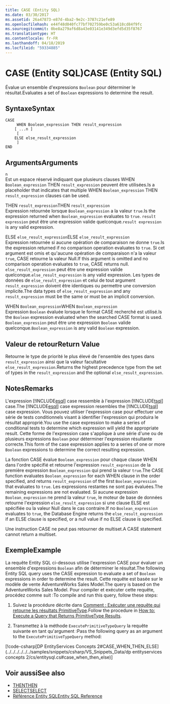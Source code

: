 ```yaml
---
title: CASE (Entity SQL)
ms.date: 03/30/2017
ms.assetid: 26a47873-e87d-4ba2-9e2c-3787c21efe89
ms.openlocfilehash: e44f48d040fc77bf702759be0c53a618cd84f9fc
ms.sourcegitcommit: 0be8a279af6d8a43e03141e349d3efd5d35f8767
ms.translationtype: HT
ms.contentlocale: fr-FR
ms.lasthandoff: 04/18/2019
ms.locfileid: "59334885"
---
```

# <a name="case-entity-sql"></a><span data-ttu-id="e4bd9-102">CASE (Entity SQL)</span><span class="sxs-lookup"><span data-stu-id="e4bd9-102">CASE (Entity SQL)</span></span>
<span data-ttu-id="e4bd9-103">Évalue un ensemble d'expressions `Boolean` pour déterminer le résultat.</span><span class="sxs-lookup"><span data-stu-id="e4bd9-103">Evaluates a set of `Boolean` expressions to determine the result.</span></span>  
  
## <a name="syntax"></a><span data-ttu-id="e4bd9-104">Syntaxe</span><span class="sxs-lookup"><span data-stu-id="e4bd9-104">Syntax</span></span>  
  
```  
CASE  
     WHEN Boolean_expression THEN result_expression   
    [ ...n ]   
     [   
    ELSE else_result_expression   
     ]   
END  
```  
  
## <a name="arguments"></a><span data-ttu-id="e4bd9-105">Arguments</span><span class="sxs-lookup"><span data-stu-id="e4bd9-105">Arguments</span></span>  
 `n`  
 <span data-ttu-id="e4bd9-106">Est un espace réservé indiquant que plusieurs clauses WHEN `Boolean_expression` THEN `result_expression` peuvent être utilisées.</span><span class="sxs-lookup"><span data-stu-id="e4bd9-106">Is a placeholder that indicates that multiple WHEN `Boolean_expression` THEN `result_expression` clauses can be used.</span></span>  
  
 <span data-ttu-id="e4bd9-107">THEN `result_expression`</span><span class="sxs-lookup"><span data-stu-id="e4bd9-107">THEN `result_expression`</span></span>  
 <span data-ttu-id="e4bd9-108">Expression retournée lorsque `Boolean_expression` a la valeur `true`.</span><span class="sxs-lookup"><span data-stu-id="e4bd9-108">Is the expression returned when `Boolean_expression` evaluates to `true`.</span></span> <span data-ttu-id="e4bd9-109">`result expression` peut être une expression valide quelconque.</span><span class="sxs-lookup"><span data-stu-id="e4bd9-109">`result expression` is any valid expression.</span></span>  
  
 <span data-ttu-id="e4bd9-110">ELSE `else_result_expression`</span><span class="sxs-lookup"><span data-stu-id="e4bd9-110">ELSE `else_result_expression`</span></span>  
 <span data-ttu-id="e4bd9-111">Expression retournée si aucune opération de comparaison ne donne `true`.</span><span class="sxs-lookup"><span data-stu-id="e4bd9-111">Is the expression returned if no comparison operation evaluates to `true`.</span></span> <span data-ttu-id="e4bd9-112">Si cet argument est omis et qu'aucune opération de comparaison n'a la valeur `true`, CASE retourne la valeur Null.</span><span class="sxs-lookup"><span data-stu-id="e4bd9-112">If this argument is omitted and no comparison operation evaluates to `true`, CASE returns null.</span></span> <span data-ttu-id="e4bd9-113">`else_result_expression` peut être une expression valide quelconque.</span><span class="sxs-lookup"><span data-stu-id="e4bd9-113">`else_result_expression` is any valid expression.</span></span> <span data-ttu-id="e4bd9-114">Les types de données de `else_result_expression` et celui de tout argument `result_expression` doivent être identiques ou permettre une conversion implicite.</span><span class="sxs-lookup"><span data-stu-id="e4bd9-114">The data types of `else_result_expression` and any `result_expression` must be the same or must be an implicit conversion.</span></span>  
  
 <span data-ttu-id="e4bd9-115">WHEN `Boolean_expression`</span><span class="sxs-lookup"><span data-stu-id="e4bd9-115">WHEN `Boolean_expression`</span></span>  
 <span data-ttu-id="e4bd9-116">Expression `Boolean` évaluée lorsque le format CASE recherché est utilisé.</span><span class="sxs-lookup"><span data-stu-id="e4bd9-116">Is the `Boolean` expression evaluated when the searched CASE format is used.</span></span> <span data-ttu-id="e4bd9-117">`Boolean_expression` peut être une expression `Boolean` valide quelconque.</span><span class="sxs-lookup"><span data-stu-id="e4bd9-117">`Boolean_expression` is any valid `Boolean` expression.</span></span>  
  
## <a name="return-value"></a><span data-ttu-id="e4bd9-118">Valeur de retour</span><span class="sxs-lookup"><span data-stu-id="e4bd9-118">Return Value</span></span>  
 <span data-ttu-id="e4bd9-119">Retourne le type de priorité le plus élevé de l'ensemble des types dans `result_expression` ainsi que la valeur facultative `else_result_expression`.</span><span class="sxs-lookup"><span data-stu-id="e4bd9-119">Returns the highest precedence type from the set of types in the `result_expression` and the optional `else_result_expression`.</span></span>  
  
## <a name="remarks"></a><span data-ttu-id="e4bd9-120">Notes</span><span class="sxs-lookup"><span data-stu-id="e4bd9-120">Remarks</span></span>  
 <span data-ttu-id="e4bd9-121">L'expression [!INCLUDE[esql](../../../../../../includes/esql-md.md)] case ressemble à l'expression [!INCLUDE[tsql](../../../../../../includes/tsql-md.md)] case.</span><span class="sxs-lookup"><span data-stu-id="e4bd9-121">The [!INCLUDE[esql](../../../../../../includes/esql-md.md)] case expression resembles the [!INCLUDE[tsql](../../../../../../includes/tsql-md.md)] case expression.</span></span> <span data-ttu-id="e4bd9-122">Vous pouvez utiliser l'expression case pour effectuer une série de tests conditionnels visant à identifier l'expression qui produira le résultat approprié.</span><span class="sxs-lookup"><span data-stu-id="e4bd9-122">You use the case expression to make a series of conditional tests to determine which expression will yield the appropriate result.</span></span> <span data-ttu-id="e4bd9-123">Cette forme de l'expression case s'applique à une série d'une ou de plusieurs expressions `Boolean` pour déterminer l'expression résultante correcte.</span><span class="sxs-lookup"><span data-stu-id="e4bd9-123">This form of the case expression applies to a series of one or more `Boolean` expressions to determine the correct resulting expression.</span></span>  
  
 <span data-ttu-id="e4bd9-124">La fonction CASE évalue `Boolean_expression` pour chaque clause WHEN dans l'ordre spécifié et retourne l'expression `result_expression` de la première expression `Boolean_expression` qui prend la valeur `true`.</span><span class="sxs-lookup"><span data-stu-id="e4bd9-124">The CASE function evaluates `Boolean_expression` for each WHEN clause in the order specified, and returns `result_expression` of the first `Boolean_expression` that evaluates to `true`.</span></span> <span data-ttu-id="e4bd9-125">Les expressions restantes ne sont pas évaluées.</span><span class="sxs-lookup"><span data-stu-id="e4bd9-125">The remaining expressions are not evaluated.</span></span> <span data-ttu-id="e4bd9-126">Si aucune expression `Boolean_expression` ne prend la valeur `true`, le moteur de base de données retourne l'expression `else_result_expression` si une clause ELSE est spécifiée ou la valeur Null dans le cas contraire.</span><span class="sxs-lookup"><span data-stu-id="e4bd9-126">If no `Boolean_expression` evaluates to `true`, the Database Engine returns the `else_result_expression` if an ELSE clause is specified, or a null value if no ELSE clause is specified.</span></span>  
  
 <span data-ttu-id="e4bd9-127">Une instruction CASE ne peut pas retourner de multiset.</span><span class="sxs-lookup"><span data-stu-id="e4bd9-127">A CASE statement cannot return a multiset.</span></span>  
  
## <a name="example"></a><span data-ttu-id="e4bd9-128">Exemple</span><span class="sxs-lookup"><span data-stu-id="e4bd9-128">Example</span></span>  
 <span data-ttu-id="e4bd9-129">La requête Entity SQL ci-dessous utilise l'expression CASE pour évaluer un ensemble d'expressions `Boolean` afin de déterminer le résultat.</span><span class="sxs-lookup"><span data-stu-id="e4bd9-129">The following Entity SQL query uses the CASE expression to evaluate a set of `Boolean` expressions in order to determine the result.</span></span> <span data-ttu-id="e4bd9-130">Cette requête est basée sur le modèle de vente AdventureWorks Sales Model.</span><span class="sxs-lookup"><span data-stu-id="e4bd9-130">The query is based on the AdventureWorks Sales Model.</span></span> <span data-ttu-id="e4bd9-131">Pour compiler et exécuter cette requête, procédez comme suit :</span><span class="sxs-lookup"><span data-stu-id="e4bd9-131">To compile and run this query, follow these steps:</span></span>  
  
1. <span data-ttu-id="e4bd9-132">Suivez la procédure décrite dans [Comment : Exécuter une requête qui retourne les résultats PrimitiveType](../../../../../../docs/framework/data/adonet/ef/how-to-execute-a-query-that-returns-primitivetype-results.md).</span><span class="sxs-lookup"><span data-stu-id="e4bd9-132">Follow the procedure in [How to: Execute a Query that Returns PrimitiveType Results](../../../../../../docs/framework/data/adonet/ef/how-to-execute-a-query-that-returns-primitivetype-results.md).</span></span>  
  
2. <span data-ttu-id="e4bd9-133">Transmettez à la méthode `ExecutePrimitiveTypeQuery` la requête suivante en tant qu'argument :</span><span class="sxs-lookup"><span data-stu-id="e4bd9-133">Pass the following query as an argument to the `ExecutePrimitiveTypeQuery` method:</span></span>  
  
 [!code-csharp[DP EntityServices Concepts 2#CASE_WHEN_THEN_ELSE](../../../../../../samples/snippets/csharp/VS_Snippets_Data/dp entityservices concepts 2/cs/entitysql.cs#case_when_then_else)]  
  
## <a name="see-also"></a><span data-ttu-id="e4bd9-134">Voir aussi</span><span class="sxs-lookup"><span data-stu-id="e4bd9-134">See also</span></span>

- [<span data-ttu-id="e4bd9-135">THEN</span><span class="sxs-lookup"><span data-stu-id="e4bd9-135">THEN</span></span>](../../../../../../docs/framework/data/adonet/ef/language-reference/then-entity-sql.md)
- [<span data-ttu-id="e4bd9-136">SELECT</span><span class="sxs-lookup"><span data-stu-id="e4bd9-136">SELECT</span></span>](../../../../../../docs/framework/data/adonet/ef/language-reference/select-entity-sql.md)
- [<span data-ttu-id="e4bd9-137">Référence Entity SQL</span><span class="sxs-lookup"><span data-stu-id="e4bd9-137">Entity SQL Reference</span></span>](../../../../../../docs/framework/data/adonet/ef/language-reference/entity-sql-reference.md)

